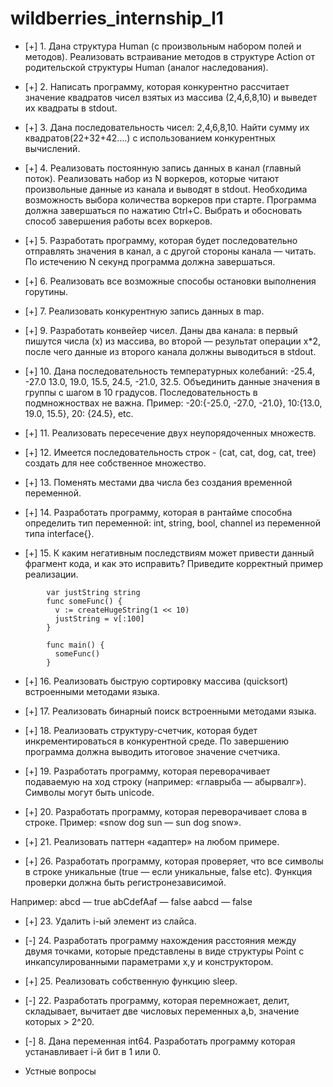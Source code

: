 # wildberries_internship_l1

- [+] 1. Дана структура Human (с произвольным набором полей и методов). Реализовать встраивание методов в структуре Action от родительской структуры Human (аналог наследования).

- [+] 2. Написать программу, которая конкурентно рассчитает значение квадратов чисел взятых из массива (2,4,6,8,10) и выведет их квадраты в stdout.


- [+] 3. Дана последовательность чисел: 2,4,6,8,10. Найти сумму их квадратов(22+32+42….) с использованием конкурентных вычислений.


- [+] 4. Реализовать постоянную запись данных в канал (главный поток). Реализовать набор из N воркеров, которые читают произвольные данные из канала и выводят в stdout. 
         Необходима возможность выбора количества воркеров при старте.
         Программа должна завершаться по нажатию Ctrl+C. Выбрать и обосновать способ завершения работы всех воркеров.



- [+] 5. Разработать программу, которая будет последовательно отправлять значения в канал, а с другой стороны канала — читать. По истечению N секунд программа должна завершаться.


- [+] 6. Реализовать все возможные способы остановки выполнения горутины. 


- [+] 7. Реализовать конкурентную запись данных в map.


- [+] 9. Разработать конвейер чисел. Даны два канала: в первый пишутся числа (x) из массива, во второй — результат операции x*2, после чего данные из второго канала должны выводиться в stdout.


- [+] 10. Дана последовательность температурных колебаний: -25.4, -27.0 13.0, 19.0, 15.5, 24.5, -21.0, 32.5. Объединить данные значения в группы с шагом в 10 градусов. Последовательность в подмножноствах не важна.
Пример: -20:{-25.0, -27.0, -21.0}, 10:{13.0, 19.0, 15.5}, 20: {24.5}, etc.


- [+] 11. Реализовать пересечение двух неупорядоченных множеств.


- [+] 12. Имеется последовательность строк - (cat, cat, dog, cat, tree) создать для нее собственное множество.


- [+] 13. Поменять местами два числа без создания временной переменной.


- [+] 14. Разработать программу, которая в рантайме способна определить тип переменной: int, string, bool, channel из переменной типа interface{}.


- [+] 15. К каким негативным последствиям может привести данный фрагмент кода, и как это исправить? Приведите корректный пример реализации.


```
        var justString string
        func someFunc() {
          v := createHugeString(1 << 10)
          justString = v[:100]
        }
        
        func main() {
          someFunc()
        }
```


- [+] 16. Реализовать быструю сортировку массива (quicksort) встроенными методами языка.


- [+] 17. Реализовать бинарный поиск встроенными методами языка.


- [+] 18. Реализовать структуру-счетчик, которая будет инкрементироваться в конкурентной среде. По завершению программа должна выводить итоговое значение счетчика.


- [+] 19. Разработать программу, которая переворачивает подаваемую на ход строку (например: «главрыба — абырвалг»). Символы могут быть unicode.


- [+] 20. Разработать программу, которая переворачивает слова в строке. 
          Пример: «snow dog sun — sun dog snow».

- [+] 21. Реализовать паттерн «адаптер» на любом примере.

- [+] 26. Разработать программу, которая проверяет, что все символы в строке уникальные (true — если уникальные, false etc). Функция проверки должна быть регистронезависимой.

Например: 
abcd — true
abCdefAaf — false
	aabcd — false

- [+] 23. Удалить i-ый элемент из слайса.

- [-] 24. Разработать программу нахождения расстояния между двумя точками, которые представлены в виде структуры Point с инкапсулированными параметрами x,y и конструктором.

- [+] 25. Реализовать собственную функцию sleep.

- [-] 22. Разработать программу, которая перемножает, делит, складывает, вычитает две числовых переменных a,b, значение которых > 2^20.

- [-] 8. Дана переменная int64. Разработать программу которая устанавливает i-й бит в 1 или 0.


+ Устные вопросы